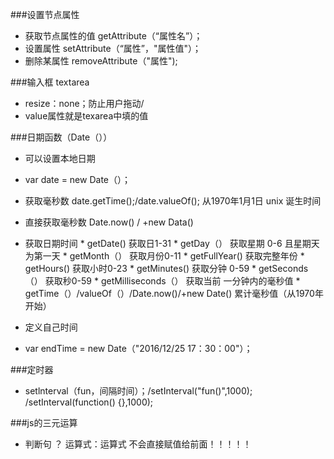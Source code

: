 ###设置节点属性
* 获取节点属性的值 getAttribute（“属性名”）；
* 设置属性 setAttribute（“属性”，"属性值"）；
* 删除某属性 removeAttribute（"属性");

###输入框 textarea 
* resize：none；防止用户拖动/
* value属性就是texarea中填的值

###日期函数（Date（））
* 可以设置本地日期
*  var date = new Date（）；
*  获取毫秒数 date.getTime();/date.valueOf(); 从1970年1月1日 unix 诞生时间
*  直接获取毫秒数 Date.now() /  +new Data()
*  获取日期时间
		* getDate() 获取日1-31
		* getDay（） 获取星期 0-6 且星期天为第一天
		* getMonth（） 获取月份0-11
		* getFullYear()  获取完整年份
		* getHours() 获取小时0-23
		* getMinutes() 获取分钟 0-59
		* getSeconds（） 获取秒0-59
		* getMilliseconds（） 获取当前 一分钟内的毫秒值
		* getTime（）/valueOf（）/Date.now()/+new Date() 累计毫秒值（从1970年开始）

* 定义自己时间
* var endTime = new Date（"2016/12/25 17：30：00"）；

###定时器 
* setlnterval（fun，间隔时间）；/setInterval("fun()",1000); /setInterval(function() {},1000);

###js的三元运算
* 判断句 ？ 运算式：运算式 不会直接赋值给前面！！！！！